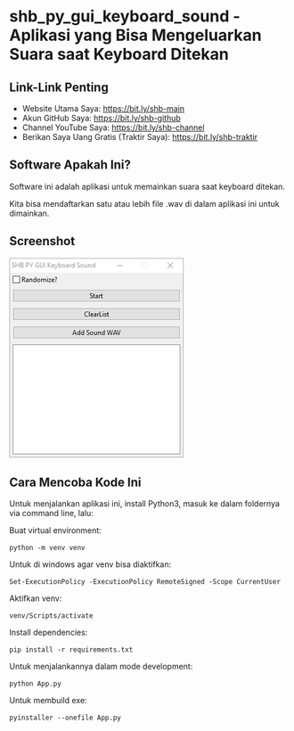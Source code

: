 # shb_py_gui_keyboard_sound - Aplikasi yang Bisa Mengeluarkan Suara saat Keyboard Ditekan

## Link-Link Penting

- Website Utama Saya: https://bit.ly/shb-main
- Akun GitHub Saya: https://bit.ly/shb-github
- Channel YouTube Saya: https://bit.ly/shb-channel
- Berikan Saya Uang Gratis (Traktir Saya): https://bit.ly/shb-traktir

## Software Apakah Ini?

Software ini adalah aplikasi untuk memainkan suara saat keyboard ditekan.

Kita bisa mendaftarkan satu atau lebih file .wav di dalam aplikasi ini untuk dimainkan.

## Screenshot

![ScreenShot](.readme-assets/shb_py_gui_keyboard_sound-1.png?raw=true)

## Cara Mencoba Kode Ini

Untuk menjalankan aplikasi ini, install Python3, masuk ke dalam foldernya via command line, lalu:

Buat virtual environment:

```
python -m venv venv
```

Untuk di windows agar venv bisa diaktifkan:

```
Set-ExecutionPolicy -ExecutionPolicy RemoteSigned -Scope CurrentUser
```

Aktifkan venv:

```
venv/Scripts/activate
```

Install dependencies:

```
pip install -r requirements.txt
```

Untuk menjalankannya dalam mode development:

```
python App.py
```

Untuk membuild exe:

```
pyinstaller --onefile App.py
```
